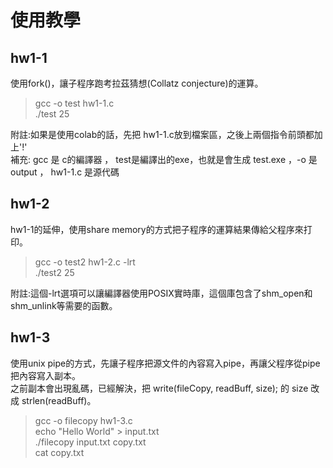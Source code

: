 # 使用教學
## hw1-1 <br>
使用fork()，讓子程序跑考拉茲猜想(Collatz conjecture)的運算。
> gcc -o  test hw1-1.c <br>
> ./test 25

附註:如果是使用colab的話，先把 hw1-1.c放到檔案區，之後上兩個指令前頭都加上'!' <br>
補充: gcc 是 c的編譯器 ， test是編譯出的exe，也就是會生成 test.exe ，-o 是 output ， hw1-1.c 是源代碼


## hw1-2 <br>
hw1-1的延伸，使用share memory的方式把子程序的運算結果傳給父程序來打印。

> gcc -o test2 hw1-2.c  -lrt <br>
> ./test2 25

附註:這個-lrt選項可以讓編譯器使用POSIX實時庫，這個庫包含了shm_open和shm_unlink等需要的函數。

## hw1-3 <br>
使用unix pipe的方式，先讓子程序把源文件的內容寫入pipe，再讓父程序從pipe把內容寫入副本。<br>
之前副本會出現亂碼，已經解決，把 write(fileCopy, readBuff, size); 的 size 改成 strlen(readBuff)。

> gcc -o filecopy  hw1-3.c <br>
> echo "Hello World" > input.txt <br>
>./filecopy input.txt copy.txt <br>
> cat copy.txt
